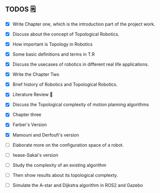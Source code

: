 ## TODOS 🗒
- [X] Write Chapter one, which is the introduction part of the project work.
- [X] Discuss about the concept of Topological Robotics.
- [X] How important is Topology in Robotics
- [X] Some basic definitions and terms in T.R

- [X] Discuss the usecases of robotics in different real life applications.

- [X] Write the Chapter Two
- [X] Brief history of Robotics and Topological Robotics.
- [X] Literature Review 📖
- [X] Discuss the Topological complexity of motion planning algorithms

- [X] Chapter three
- [X] Farber's Version
- [X] Mamouni and Derfoufi's version
- [ ] Elaborate more on the configuration space of a robot.
- [ ] Iwase-Sakai's version
- [ ] Study the complexity of an existing algorithm
- [ ] Then show results about its topological complexty.
- [ ] Simulate the A-star and Dijkstra algorithm in ROS2 and Gazebo